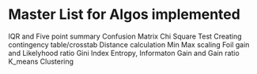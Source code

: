 # Master List for Algos implemented
IQR and Five point summary
Confusion Matrix
Chi Square Test
Creating contingency table/crosstab
Distance calculation
Min Max scaling
Foil gain and Likelyhood ratio
Gini Index
Entropy, Informaton Gain and Gain ratio
K_means Clustering
